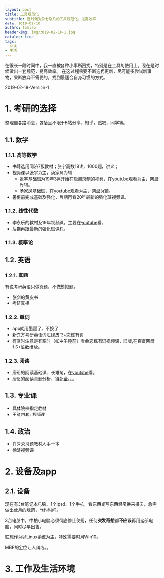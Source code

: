 ```yaml
---
layout: post
title: 工具规范化
subtitle: 是时候对杂七杂八的工具规范化，提高效率
date: 2019-02-18
authro: tomlao
header-img: img/2019-02-18-1.jpg
catalog: true
tags:
- 杂谈
- 生活
---
```


在很长一段时间中，我一直被各种小事所困扰，特别是在工具的使用上。现在是时候做出一套规范，提高效率。
在这过程需要不断迭代更新，尽可能多尝试新事物，果断放弃不需要的，找到最适合自身习惯的方式。

2019-02-18-Version-1

# 1. 考研的选择

整理自各路消息，包括且不限于B站分享，知乎，贴吧，同学等。

## 1.1. 数学

### 1.1.1. 高等数学

- 书籍选用同济7版教材；张宇高数18讲，1000题，讲义；
- 视频课以张宇为主，汤家风为辅
  - 张宇基础班为19年3月开始在启航录制的视频，在[youtube](https://www.youtube.com/playlist?list=PLWX5GUXPMsnT620Le30u6F8t3KRJqEtl6)观看为主，网盘为辅。
  - 汤家凤基础班，在[youtube](https://www.youtube.com/playlist?list=PLYi2yT6lznFNruCEqzDj290wnI-dXO3_K)观看为主，网盘为辅。
- 暑假前完成基础及强化，后期再看20年最新的强化班视频课。

### 1.1.2. 线性代数

- 李永乐的教材及19年视频课。主要在[youtube](https://www.youtube.com/playlist?list=PLSgnD9TvuoQvHDqwtV1vaN7uUOI_YHCix)看。
- 后期再跟最新的强化班课程。

### 1.1.3. 概率论

## 1.2. 英语

### 1.2.1. 真题

有说考研英语只做真题，不做模拟题。

- 张剑的黄皮书
- 考研真相

### 1.2.2. 单词

- app就用墨墨了，不换了
- 新东方考研英语词汇绿皮书+恋练有词
- 有空时注意是有空时（如中午睡前）看会恋练有词视频课，旧版,在百度网盘1.5+倍数播放。

### 1.2.3. 阅读

- 唐迟的阅读基础课、长难句，在[youtube](https://www.youtube.com/playlist?list=PLWX5GUXPMsnQhsvdWKqrahs-9qMxkQLtD)看。
- 唐迟的阅读真题分析，[待补全](https://www.youtube.com/results?search_query=%E5%94%90%E8%BF%9F)。。。

## 1.3. 专业课

- 具体院校指定教材
- 王道四套+视频课

## 1.4. 政治

- 肖秀荣习题教材人手一本
- 徐涛视频课

# 2. 设备及app

## 2.1. 设备

现在有3台笔记本电脑、1个ipad、1个手机，看东西或写东西经常换来换去，急需做出使用的规范，节约时间。

3台电脑中，中柏小电脑必须彻底停止使用，任何**突发奇想**都**不应该**再用这部电脑，同时尽早出售。

联想作为以Linux系统为主，特殊需要时用Win10。

MBP的定位让人纠结。。

# 3. 工作及生活环境
